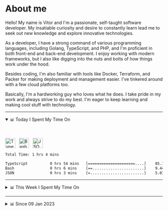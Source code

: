 # About me

Hello! My name is Vitor and I'm a passionate, self-taught software developer. My insatiable curiosity and desire to constantly learn lead me to seek out new knowledge and explore innovative technologies.

As a developer, I have a strong command of various programming languages, including Golang, TypeScript, and PHP, and I'm proficient in both front-end and back-end development. I enjoy working with modern frameworks, but I also like digging into the nuts and bolts of how things work under the hood.

Besides coding, I'm also familiar with tools like Docker, Terraform, and Packer for making deployment and management easier. I've tinkered around with a few cloud platforms too.

Basically, I'm a hardworking guy who loves what he does. I take pride in my work and always strive to do my best. I'm eager to keep learning and making cool stuff with technology.

---

<!-- ## 📊 Today I Spent My Time On -->

<details open>
<summary>📊 Today I Spent My Time On</summary>

&nbsp;

<!--DEVTIMER:TODAY:START-->
<img align="center" width="32px" src="https://cdn.simpleicons.org/typescript/3178C6" alt="TypeScript" />&nbsp;&nbsp;&nbsp;<img align="center" width="32px" src="https://cdn.simpleicons.org/gnubash/fff" alt="Bash" />&nbsp;&nbsp;&nbsp;<img align="center" width="32px" src="https://cdn.simpleicons.org/carrd/fff" alt="JSON" />&nbsp;&nbsp;&nbsp;

```txt
Total Time: 1 hrs 4 mins

TypeScript          0 hrs 54 mins   [=====================....]    85.12 %
Bash                0 hrs 6 mins    [==.......................]    9.44 %
JSON                0 hrs 3 mins    [=........................]    5.07 %
```

<!--DEVTIMER:TODAY:END-->

</details>

---
<details>
<summary>📊 This Week I Spent My Time On</summary>

&nbsp;

<!--DEVTIMER:WEEK:START-->
<img align="center" width="32px" src="https://cdn.simpleicons.org/typescript/3178C6" alt="TypeScript" />&nbsp;&nbsp;&nbsp;<img align="center" width="32px" src="https://cdn.simpleicons.org/gnubash/fff" alt="Bash" />&nbsp;&nbsp;&nbsp;<img align="center" width="32px" src="https://cdn.simpleicons.org/vuedotjs/4FC08D" alt="Vue" />&nbsp;&nbsp;&nbsp;<img align="center" width="32px" src="https://cdn.simpleicons.org/carrd/fff" alt="JSON" />&nbsp;&nbsp;&nbsp;<img align="center" width="32px" src="https://cdn.simpleicons.org/css3/1572B6" alt="CSS" />&nbsp;&nbsp;&nbsp;<img align="center" width="32px" src="https://cdn.simpleicons.org/javascript/F7DF1E" alt="JavaScript" />&nbsp;&nbsp;&nbsp;

```txt
Total Time: 7 hrs 16 mins

TypeScript          4 hrs 42 mins   [================.........]    64.67 %
Bash                0 hrs 48 mins   [==.......................]    11.08 %
Vue                 0 hrs 44 mins   [==.......................]    10.18 %
SCSS                0 hrs 23 mins   [=........................]    5.33 %
JSON                0 hrs 15 mins   [.........................]    3.55 %
CSS                 0 hrs 7 mins    [.........................]    1.64 %
JavaScript          0 hrs 6 mins    [.........................]    1.42 %
XML                 0 hrs 4 mins    [.........................]    0.94 %
```

<!--DEVTIMER:WEEK:END-->
</details>

---


<details>
<summary>📊 Since 09 Jan 2023</summary>

&nbsp;

<!--DEVTIMER::START-->
<img align="center" width="32px" src="https://cdn.simpleicons.org/typescript/3178C6" alt="TypeScript" />&nbsp;&nbsp;&nbsp;<img align="center" width="32px" src="https://cdn.simpleicons.org/go/00ADD8" alt="Go" />&nbsp;&nbsp;&nbsp;<img align="center" width="32px" src="https://cdn.simpleicons.org/vuedotjs/4FC08D" alt="Vue" />&nbsp;&nbsp;&nbsp;<img align="center" width="32px" src="https://cdn.simpleicons.org/gnubash/fff" alt="Bash" />&nbsp;&nbsp;&nbsp;<img align="center" width="32px" src="https://cdn.simpleicons.org/yaml/fff" alt="YAML" />&nbsp;&nbsp;&nbsp;<img align="center" width="32px" src="https://cdn.simpleicons.org/carrd/fff" alt="JSON" />&nbsp;&nbsp;&nbsp;<img align="center" width="32px" src="https://cdn.simpleicons.org/markdown/fff" alt="Markdown" />&nbsp;&nbsp;&nbsp;<img align="center" width="32px" src="https://cdn.simpleicons.org/javascript/F7DF1E" alt="JavaScript" />&nbsp;&nbsp;&nbsp;<img align="center" width="32px" src="https://cdn.simpleicons.org/html5/E34F26" alt="HTML" />&nbsp;&nbsp;&nbsp;<img align="center" width="32px" src="https://cdn.simpleicons.org/css3/1572B6" alt="CSS" />&nbsp;&nbsp;&nbsp;<img align="center" width="32px" src="https://cdn.simpleicons.org/academia/fff" alt="Text" />&nbsp;&nbsp;&nbsp;

```txt
Total Time: 76 hrs 12 mins

TypeScript          41 hrs 41 mins  [=============............]    54.72 %
Go                  10 hrs 3 mins   [===......................]    13.18 %
Vue                 8 hrs 41 mins   [==.......................]    11.41 %
Bash                4 hrs 45 mins   [=........................]    6.23 %
YAML                3 hrs 12 mins   [=........................]    4.20 %
JSON                1 hrs 19 mins   [.........................]    1.74 %
Markdown            0 hrs 59 mins   [.........................]    1.28 %
JavaScript          0 hrs 56 mins   [.........................]    1.23 %
Docker              0 hrs 44 mins   [.........................]    0.96 %
SQL                 0 hrs 18 mins   [.........................]    0.40 %
HTML                0 hrs 15 mins   [.........................]    0.33 %
XML                 0 hrs 13 mins   [.........................]    0.28 %
CSS                 0 hrs 11 mins   [.........................]    0.25 %
Text                0 hrs 7 mins    [.........................]    0.14 %
```

<!--DEVTIMER::END-->

</details>
